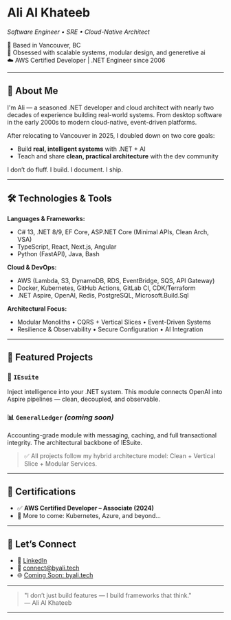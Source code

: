 # Ali Al Khateeb  
*Software Engineer • SRE • Cloud-Native Architect*

📍 Based in Vancouver, BC  
🧠 Obsessed with scalable systems, modular design, and generetive ai  
☁️ AWS Certified Developer | .NET Engineer since 2006

---

## 👋 About Me

I'm Ali — a seasoned .NET developer and cloud architect with nearly two decades of experience building real-world systems. From desktop software in the early 2000s to modern cloud-native, event-driven platforms.

After relocating to Vancouver in 2025, I doubled down on two core goals:
- Build **real, intelligent systems** with .NET + AI
- Teach and share **clean, practical architecture** with the dev community

I don’t do fluff. I build. I document. I ship.

---

## 🛠️ Technologies & Tools

**Languages & Frameworks:**  
- C# 13, .NET 8/9, EF Core, ASP.NET Core (Minimal APIs, Clean Arch, VSA)  
- TypeScript, React, Next.js, Angular  
- Python (FastAPI), Java, Bash

**Cloud & DevOps:**  
- AWS (Lambda, S3, DynamoDB, RDS, EventBridge, SQS, API Gateway)  
- Docker, Kubernetes, GitHub Actions, GitLab CI, CDK/Terraform  
- .NET Aspire, OpenAI, Redis, PostgreSQL, Microsoft.Build.Sql

**Architectural Focus:**  
- Modular Monoliths • CQRS + Vertical Slices • Event-Driven Systems  
- Resilience & Observability • Secure Configuration • AI Integration

---

## 🔧 Featured Projects

### 🧠 `IEsuite`  
Inject intelligence into your .NET system. This module connects OpenAI into Aspire pipelines — clean, decoupled, and observable.

### 📊 `GeneralLedger`  *(coming soon)* 
Accounting-grade module with messaging, caching, and full transactional integrity. The architectural backbone of IESuite.

> ✅ All projects follow my hybrid architecture model: Clean + Vertical Slice + Modular Services.

---

## 📜 Certifications

- ✅ **AWS Certified Developer – Associate (2024)**  
- 🎯 More to come: Kubernetes, Azure, and beyond...

---

## 🔗 Let’s Connect

- 🔗 [LinkedIn](www.linkedin.com/in/eng-ali-alkhateeb)
- 📧 connect@byali.tech
- 🌐 [Coming Soon: byali.tech](https://github.com/byali-dev)

---

> "I don’t just build features — I build frameworks that think."  
> — Ali Al Khateeb

---

